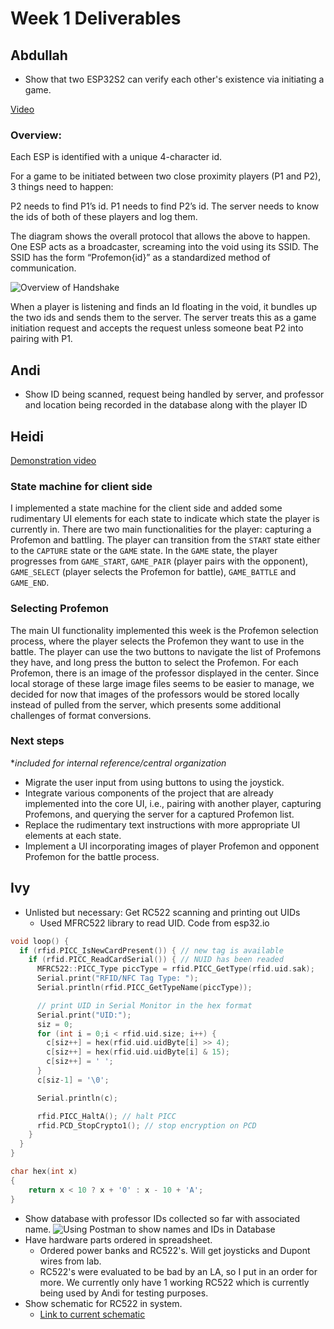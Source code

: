 # Week 1 Deliverables

## Abdullah

- Show that two ESP32S2 can verify each other's existence via initiating a game.

[Video](https://youtu.be/-b_8f32p_zI)

### Overview:

Each ESP is identified with a unique 4-character id.

For a game to be initiated between two close proximity players (P1 and P2), 3 things need to happen:

P2 needs to find P1’s id.
P1 needs to find P2’s id.
The server needs to know the ids of both of these players and log them.

The diagram shows the overall protocol that allows the above to happen. One ESP acts as a broadcaster, screaming into the void using its SSID. The SSID has the form “Profemon{id}” as a standardized method of communication.

![Overview of Handshake](https://i.imgur.com/BRl07R8.jpeg)

When a player is listening and finds an Id floating in the void, it bundles up the two ids and sends them to the server. The server treats this as a game initiation request and accepts the request unless someone beat P2 into pairing with P1.

## Andi

- Show ID being scanned, request being handled by server, and professor and location being recorded in the database along with the player ID

## Heidi
[Demonstration video](https://youtu.be/0iA528hKyPs)

### State machine for client side 
I implemented a state machine for the client side and added some rudimentary UI elements for each state to indicate which state the player is currently in. There are two main functionalities for the player: capturing a Profemon and battling. The player can transition from the `START` state either to the `CAPTURE` state or the `GAME` state. In the `GAME` state, the player progresses from `GAME_START`, `GAME_PAIR` (player pairs with the opponent), `GAME_SELECT` (player selects the Profemon for battle), `GAME_BATTLE` and `GAME_END`. 

### Selecting Profemon
The main UI functionality implemented this week is the Profemon selection process, where the player selects the Profemon they want to use in the battle. The player can use the two buttons to navigate the list of Profemons they have, and long press the button to select the Profemon. For each Profemon, there is an image of the professor displayed in the center. Since local storage of these large image files seems to be easier to manage, we decided for now that images of the professors would be stored locally instead of pulled from the server, which presents some additional challenges of format conversions. 

### Next steps 
*_included for internal reference/central organization_
- Migrate the user input from using buttons to using the joystick. 
- Integrate various components of the project that are already implemented into the core UI, i.e., pairing with another player, capturing Profemons, and querying the server for a captured Profemon list.
- Replace the rudimentary text instructions with more appropriate UI elements at each state. 
- Implement a UI incorporating images of player Profemon and opponent Profemon for the battle process. 

## Ivy

- Unlisted but necessary: Get RC522 scanning and printing out UIDs
  - Used MFRC522 library to read UID. Code from esp32.io

```cpp
void loop() {
  if (rfid.PICC_IsNewCardPresent()) { // new tag is available
    if (rfid.PICC_ReadCardSerial()) { // NUID has been readed
      MFRC522::PICC_Type piccType = rfid.PICC_GetType(rfid.uid.sak);
      Serial.print("RFID/NFC Tag Type: ");
      Serial.println(rfid.PICC_GetTypeName(piccType));

      // print UID in Serial Monitor in the hex format
      Serial.print("UID:");
      siz = 0;
      for (int i = 0;i < rfid.uid.size; i++) {
        c[siz++] = hex(rfid.uid.uidByte[i] >> 4);
        c[siz++] = hex(rfid.uid.uidByte[i] & 15);
        c[siz++] = ' ';
      }
      c[siz-1] = '\0';

      Serial.println(c);

      rfid.PICC_HaltA(); // halt PICC
      rfid.PCD_StopCrypto1(); // stop encryption on PCD
    }
  }
}

char hex(int x)
{
	return x < 10 ? x + '0' : x - 10 + 'A';
}
```

- Show database with professor IDs collected so far with associated name. ![Using Postman to show names and IDs in Database](http://g.recordit.co/OAIGbqmCWe.gif)
- Have hardware parts ordered in spreadsheet.
  - Ordered power banks and RC522's. Will get joysticks and Dupont wires from lab.
  - RC522's were evaluated to be bad by an LA, so I put in an order for more. We currently only have 1 working RC522 which is currently being used by Andi for testing purposes.
- Show schematic for RC522 in system.
  - [Link to current schematic](https://drive.google.com/file/d/1guy1b2j0ekgfu1Y9LPn_IptbRYLgjF4g/view?usp=sharing)
